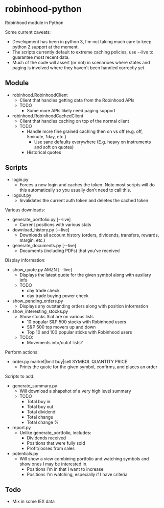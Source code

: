 # robinhood-python
Robinhood module in Python

Some current caveats:
* Development has been in python 3, I'm not taking much care to keep python 2 support at the moment.
* The scripts currently default to extreme caching policies, use --live to guarantee most recent data.
* Much of the code will assert (or not) in scenarioes where states and paging is involved where they haven't been handled correctly yet

## Module

* robinhood.RobinhoodClient
  * Client that handles getting data from the Robinhood APIs
  * TODO
    * Some more APIs likely need paging support
* robinhood.RobinhoodCachedClient
  * Client that handles caching on top of the normal client
  * TODO
    * Handle more fine grained caching then on vs off (e.g. off, 5minute, 1day, etc.)
      * Use sane defaults everywhere (E.g. heavy on instruments and soft on quotes)
    * Historical quotes

## Scripts

* login.py
  * Forces a new login and caches the token. Note most scripts will do this
    automatically so you usually don't need to call this.
* logout.py
  * Invalidates the current auth token and deletes the cached token

Various downloads:
* generate_portfolio.py [--live]
  * Current positions with various stats
* download_history.py [--live]
  * Downloads all account history (orders, dividends, transfers, rewards, margin, etc.)
* generate_documents.py [--live]
  * Documents (including PDFs) that you've received

Display information:
* show_quote.py AMZN [--live]
  * Displays the latest quote for the given symbol along with auxilary info
  * TODO
    * day trade check
    * day trade buying power check
* show_pending_orders.py
  * Displays any outstanding orders along with position information
* show_interesting_stocks.py
  * Show stocks that are on various lists
    * 10 popular S&P 500 stocks with Robinhood users
    * S&P 500 top movers up and down
    * Top 10 and 100 popular sticks with Robinhood users
  * TODO:
    * Movements into/outof lists?

Perform actions:
* order.py market|limit buy|sell SYMBOL QUANTITY PRICE
  * Prints the quote for the given symbol, confirms, and places an order

Scripts to add:
* generate_summary.py
  * Will download a shapshot of a very high level summary
  * TODO
    * Total buy in
    * Total buy out
    * Total dividend
    * Total change
    * Total change %
* report.py
  * Unlike generate_portfolio, includes:
    * Dividends received
    * Positions that were fully sold
    * Profit/losses from sales
* potentials.py
  * Will show a view combining portfolio and watching symbols and show ones I may be interested in.
    * Positions I'm in that I want to increase
    * Positions I'm watching, especially if I have criteria

## Todo

* Mix in some IEX data
